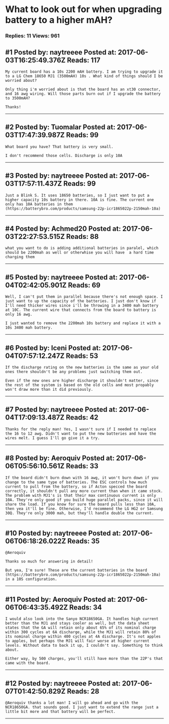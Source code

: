 # What to look out for when upgrading battery to a higher mAH?

### Replies: 11 Views: 961

## \#1 Posted by: naytreeee Posted at: 2017-06-03T16:25:49.376Z Reads: 117

```
My current board has a 10s 2200 mAH battery. I am trying to upgrade it to a LG Chem 18650 MJ1 (3500mAH) 10s . What kind of things should I be worried about? 

Only thing i'm worried about is that the board has an xt30 connector, and 16 awg wiring. Will those parts burn out if I upgrade the battery to 3500mAH?

Thanks!
```

---
## \#2 Posted by: Tuomalar Posted at: 2017-06-03T17:47:39.987Z Reads: 99

```
What board you have? That battery is very small.

I don't recommend those cells. Discharge is only 10A
```

---
## \#3 Posted by: naytreeee Posted at: 2017-06-03T17:57:11.437Z Reads: 99

```
Just a Blink S. It uses 18650 batteries, so I just want to put a higher capacity 10s battery in there. 10A is fine. The current one only has 10A batteries in them (https://batterybro.com/products/samsung-22p-icr1865022p-2150mah-10a)
```

---
## \#4 Posted by: Achmed20 Posted at: 2017-06-03T22:27:53.515Z Reads: 88

```
what you want to do is adding additional batteries in paralel, which should be 2200mah as well or otherwhise you will have  a hard time charging them
```

---
## \#5 Posted by: naytreeee Posted at: 2017-06-04T02:42:05.901Z Reads: 69

```
Well, I can't put them in parallel because there's not enough space. I just want to up the capacity of the batteries. I just don't know if I'll need thicker wires since i'll be throwing in a 3400 mah battery at 10C. The current wire that connects from the board to battery is only 16 awg.

I just wanted to remove the 2200mah 10s battery and replace it with a 10s 3400 mah battery.
```

---
## \#6 Posted by: Iceni Posted at: 2017-06-04T07:57:12.247Z Reads: 53

```
If the discharge rating on the new batteries is the same as your old ones there shouldn't be any problems just switching them out.

Even if the new ones are higher discharge it shouldn't matter, since the rest of the system is based on the old cells and most propably won't draw more than it did previously.
```

---
## \#7 Posted by: naytreeee Posted at: 2017-06-04T17:09:13.487Z Reads: 42

```
Thanks for the reply man! Yes, I wasn't sure if I needed to replace the 16 to 12 awg. Didn't want to put the new batteries and have the wires melt. I guess I'll go give it a try.
```

---
## \#8 Posted by: Aeroquiv Posted at: 2017-06-06T05:56:10.561Z Reads: 33

```
If the board didn't burn down with 16 awg, it won't burn down if you change to the same type of batteries. The ESC controls how much current to pull from the battery, so if Acton specced the board correctly, it shouldn't pull any more current than when it came stock. The problem with MJ1's is that their max continuous current is only 10A. They're only good if you build huge parallel packs, since it will share the load. If you know for sure the board pulls less than 10A, then yea it'll be fine. Otherwise, I'd recommend the LG HG2 or Samsung 30Q. They're only 3000 mah, but they'll handle double the current.
```

---
## \#10 Posted by: naytreeee Posted at: 2017-06-06T06:18:26.022Z Reads: 35

```
@Aeroquiv 

Thanks so much for answering in detail!

But yea, I'm sure! These are the current batteries in the board (https://batterybro.com/products/samsung-22p-icr1865022p-2150mah-10a) in a 10S configuration.
```

---
## \#11 Posted by: Aeroquiv Posted at: 2017-06-06T06:43:35.492Z Reads: 34

```
I would also look into the Sanyo NCR18650GA. It handles high current better than the MJ1 and stays cooler as well, but the data sheet states that the GA will retain only about 65% of its nominal charge within 300 cycles at 6A discharge, while the MJ1 will retain 80% of its nominal charge within 400 cycles at 4A discharge. It's not apples to apples, but perhaps the MJ1 will fair worse at higher current levels. Without data to back it up, I couldn't say. Something to think about.

Either way, by 500 charges, you'll still have more than the 22P's that came with the board.
```

---
## \#12 Posted by: naytreeee Posted at: 2017-06-07T01:42:50.829Z Reads: 28

```
@Aeroquiv thanks a lot man! I will go ahead and go with the  NCR18650GA. that sounds good. I just want to extend the range just a little bit more and that battery will be perfect.
```

---
